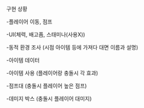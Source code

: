 구현 상황


-플레이어 이동, 점프

-UI(체력, 배고픔, 스태미나(사용X))

-동적 환경 조사 (시점 아이템 등에 가져다 대면 이름과 설명)

-아이템 데이터

-아이템 사용 (플레이어랑 충돌시 각 효과)

-점프대 (충돌시 플레이어 높은 점프)

-데미지 박스 (충돌시 플레이어 대미지)
